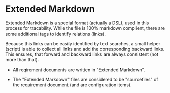 Extended Markdown
=================

Extended Markdown is a special format (actually a DSL), used in this process for tracability.
While the file is 100% markdown complient, there are some additional tags to identify relations (links).

Because this links can be easily identified by text searches, a small helper (script) is able to collect all links and add 
the corresponding backward links.
This ensures, that forward and backward links are always consistent (not more than that).

- All reqirement documents are written in "Extended Markdown".

- The "Extended Markdown" files are considered to be "sourcefiles" of the requirement document (and are configuration items).
